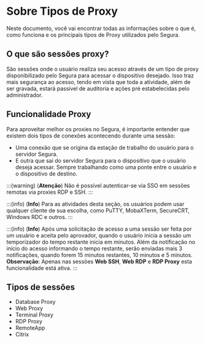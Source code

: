 # Sobre Tipos de Proxy

Neste documento, você vai encontrar todas as informações sobre o que é, como funciona e os principais tipos de Proxy utilizados pelo Segura.

## O que são sessões proxy?
São sessões onde o usuário realiza seu acesso através de um tipo de proxy disponibilizado pelo Segura para acessar o dispositivo desejado. Isso traz mais segurança ao acesso, tendo em vista que toda a atividade, além de ser gravada, estará passível de auditoria e ações pré estabelecidas pelo administrador.

## Funcionalidade Proxy
Para aproveitar melhor os proxies no Segura, é importante entender que existem dois tipos de conexões acontecendo durante uma sessão:

* Uma conexão que se origina da estação de trabalho do usuário para o servidor Segura. 
* E outra que sai do servidor Segura para o dispositivo que o usuário deseja acessar. Sempre trabalhando como uma ponte entre o usuário e o dispositivo de destino.

:::(warning) (**Atenção**)
Não é possível autenticar-se via SSO em sessões remotas via proxies RDP e SSH.
:::

:::(info) (**Info**)
Para as atividades desta seção, os usuários podem usar qualquer cliente de sua escolha, como PuTTY, MobaXTerm, SecureCRT, Windows RDC e outros.
:::

:::(info) (**Info**)
Após uma solicitação de acesso a uma sessão ser feita por um usuário e aceita pelo aprovador, quando o usuário inicia a sessão um temporizador do tempo restante inicia em minutos. Além da notificação no início do acesso informando o tempo restante, serão enviadas mais 3 notificações, quando forem 15 minutos restantes, 10 minutos e 5 minutos. **Observação**: Apenas nas sessões **Web SSH**, **Web RDP** e **RDP Proxy** esta funcionalidade está ativa.
:::

## Tipos de sessões

* Database Proxy
* Web Proxy
* Terminal Proxy
* RDP Proxy
* RemoteApp
* Citrix